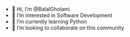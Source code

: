 - 👋 Hi, I’m @BalalGholami
- 👀 I’m interested in Software Development
- 🌱 I’m currently learning Python
- 💞️ I’m looking to collaborate on this community


<!---
BalalGholami/BalalGholami is a ✨ special ✨ repository because its `README.md` (this file) appears on your GitHub profile.
You can click the Preview link to take a look at your changes.
--->
